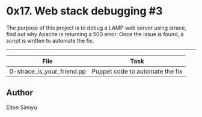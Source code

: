 # 0x17. Web stack debugging #3

The purpose of this project is to debug a LAMP web server using strace, find out why Apache is returning a 500 error. Once the issue is found, a script is written to automate the fix.

---

| File                       | Task                            |
| -------------------------- | ------------------------------- |
| 0-strace_is_your_friend.pp | Puppet code to automate the fix |

## Author

Elton Simiyu
